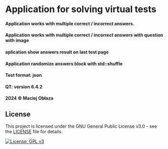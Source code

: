 # Application for solving virtual tests

#### Application works with multiple correct / incorrect answers.
#### Application works with multiple correct / incorrect answers with question with image
#### aplication show answers result on last test page

#### Application randomize answers block with std::shuffle

#### Test format: json
#### QT: version 6.4.2
#### 2024 © Maciej Obłaza

## License

This project is licensed under the GNU General Public License v3.0 - see the [LICENSE](https://www.gnu.org/licenses/gpl-3.0.html) file for details.

[![License: GPL v3](https://img.shields.io/badge/License-GPLv3-blue.svg)](https://www.gnu.org/licenses/gpl-3.0.html)